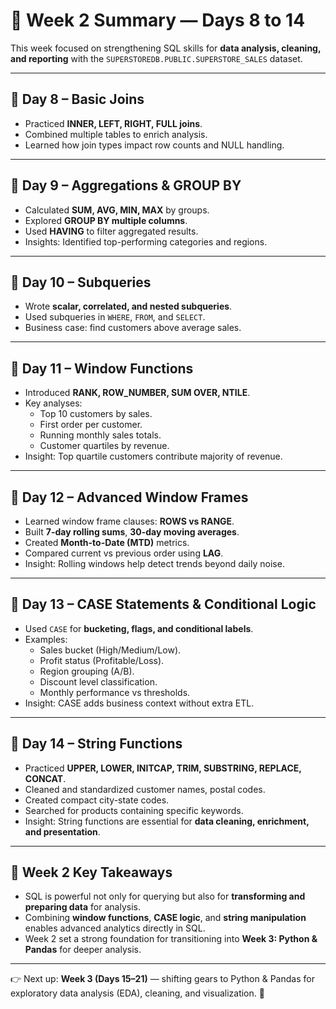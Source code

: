 # 📅 Week 2 Summary — Days 8 to 14

This week focused on strengthening SQL skills for **data analysis, cleaning, and reporting** with the `SUPERSTOREDB.PUBLIC.SUPERSTORE_SALES` dataset.

---

## 🔹 Day 8 – Basic Joins
- Practiced **INNER, LEFT, RIGHT, FULL joins**.  
- Combined multiple tables to enrich analysis.  
- Learned how join types impact row counts and NULL handling.

---

## 🔹 Day 9 – Aggregations & GROUP BY
- Calculated **SUM, AVG, MIN, MAX** by groups.  
- Explored **GROUP BY multiple columns**.  
- Used **HAVING** to filter aggregated results.  
- Insights: Identified top-performing categories and regions.

---

## 🔹 Day 10 – Subqueries
- Wrote **scalar, correlated, and nested subqueries**.  
- Used subqueries in `WHERE`, `FROM`, and `SELECT`.  
- Business case: find customers above average sales.  

---

## 🔹 Day 11 – Window Functions
- Introduced **RANK, ROW_NUMBER, SUM OVER, NTILE**.  
- Key analyses:
  - Top 10 customers by sales.  
  - First order per customer.  
  - Running monthly sales totals.  
  - Customer quartiles by revenue.  
- Insight: Top quartile customers contribute majority of revenue.

---

## 🔹 Day 12 – Advanced Window Frames
- Learned window frame clauses: **ROWS vs RANGE**.  
- Built **7-day rolling sums**, **30-day moving averages**.  
- Created **Month-to-Date (MTD)** metrics.  
- Compared current vs previous order using **LAG**.  
- Insight: Rolling windows help detect trends beyond daily noise.

---

## 🔹 Day 13 – CASE Statements & Conditional Logic
- Used `CASE` for **bucketing, flags, and conditional labels**.  
- Examples:
  - Sales bucket (High/Medium/Low).  
  - Profit status (Profitable/Loss).  
  - Region grouping (A/B).  
  - Discount level classification.  
  - Monthly performance vs thresholds.  
- Insight: CASE adds business context without extra ETL.

---

## 🔹 Day 14 – String Functions
- Practiced **UPPER, LOWER, INITCAP, TRIM, SUBSTRING, REPLACE, CONCAT**.  
- Cleaned and standardized customer names, postal codes.  
- Created compact city-state codes.  
- Searched for products containing specific keywords.  
- Insight: String functions are essential for **data cleaning, enrichment, and presentation**.

---

## 📌 Week 2 Key Takeaways
- SQL is powerful not only for querying but also for **transforming and preparing data** for analysis.  
- Combining **window functions**, **CASE logic**, and **string manipulation** enables advanced analytics directly in SQL.  
- Week 2 set a strong foundation for transitioning into **Week 3: Python & Pandas** for deeper analysis.

---

👉 Next up: **Week 3 (Days 15–21)** — shifting gears to Python & Pandas for exploratory data analysis (EDA), cleaning, and visualization. 🚀

